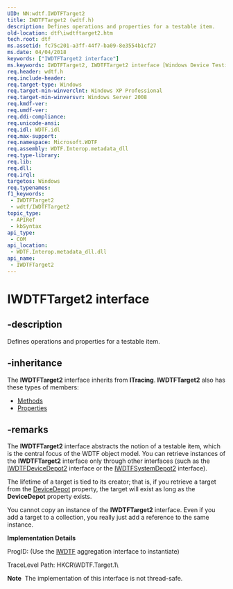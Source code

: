 ```yaml
---
UID: NN:wdtf.IWDTFTarget2
title: IWDTFTarget2 (wdtf.h)
description: Defines operations and properties for a testable item.
old-location: dtf\iwdtftarget2.htm
tech.root: dtf
ms.assetid: fc75c201-a3ff-44f7-ba09-8e3554b1cf27
ms.date: 04/04/2018
keywords: ["IWDTFTarget2 interface"]
ms.keywords: IWDTFTarget2, IWDTFTarget2 interface [Windows Device Testing Framework], IWDTFTarget2 interface [Windows Device Testing Framework],described, Microsoft.WDTF.IWDTFTarget2, dtf.iwdtftarget2, wdtf/IWDTFTarget2
req.header: wdtf.h
req.include-header: 
req.target-type: Windows
req.target-min-winverclnt: Windows XP Professional
req.target-min-winversvr: Windows Server 2008
req.kmdf-ver: 
req.umdf-ver: 
req.ddi-compliance: 
req.unicode-ansi: 
req.idl: WDTF.idl
req.max-support: 
req.namespace: Microsoft.WDTF
req.assembly: WDTF.Interop.metadata_dll
req.type-library: 
req.lib: 
req.dll: 
req.irql: 
targetos: Windows
req.typenames: 
f1_keywords:
 - IWDTFTarget2
 - wdtf/IWDTFTarget2
topic_type:
 - APIRef
 - kbSyntax
api_type:
 - COM
api_location:
 - WDTF.Interop.metadata_dll.dll
api_name:
 - IWDTFTarget2
---
```


# IWDTFTarget2 interface


## -description

Defines operations and properties for a testable item.

## -inheritance

The <b xmlns:loc="http://microsoft.com/wdcml/l10n">IWDTFTarget2</b> interface inherits from <b>ITracing</b>. <b>IWDTFTarget2</b> also has these types of members:
<ul>
<li><a href="https://docs.microsoft.com/">Methods</a></li>
<li><a href="https://docs.microsoft.com/">Properties</a></li>
</ul>

## -remarks

The <b>IWDTFTarget2</b> interface abstracts the notion of a testable item, 
which is the central focus of the WDTF object model.
You can retrieve instances of the <b>IWDTFTarget2</b> interface only 
through other interfaces (such as the 
<a href="https://docs.microsoft.com/windows-hardware/drivers/ddi/wdtf/nn-wdtf-iwdtfdevicedepot2">IWDTFDeviceDepot2</a> interface or
the <a href="https://docs.microsoft.com/windows-hardware/drivers/ddi/wdtf/nn-wdtf-iwdtfsystemdepot2">IWDTFSystemDepot2</a> interface). 

The lifetime of a target is tied to its creator; that is, if you retrieve a target 
from the <a href="https://docs.microsoft.com/windows-hardware/drivers/ddi/wdtf/nf-wdtf-iwdtf2-get_devicedepot">DeviceDepot</a> property, 
the target will exist as long as the <b>DeviceDepot</b> 
property exists.

You cannot copy an instance of the <b>IWDTFTarget2</b> interface. 
Even if you add a target to a collection, you really just add a reference to the same instance.

<b>Implementation Details</b>

ProgID: (Use the <a href="https://docs.microsoft.com/windows-hardware/drivers/ddi/index">IWDTF</a> 
aggregation interface to instantiate)

TraceLevel Path: HKCR\WDTF.Target.1\

<div class="alert"><b>Note</b>  The implementation of this interface is not thread-safe.</div>
<div> </div>

